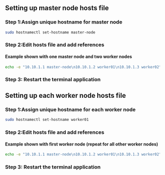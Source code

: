## Setting up master node hosts file

### Step 1:Assign unique hostname for master node 
```bash
sudo hostnamectl set-hostname master-node
```
### Step 2:Edit hosts file and add references 
#### Example shown with one master node and two worker nodes
```bash
echo -e "10.10.1.1 master-node\n10.10.1.2 worker01\n10.10.1.3 worker02" | sudo tee -a /etc/hosts > /dev/null
```
### Step 3: Restart the terminal application

## Setting up each worker node hosts file
### Step 1:Assign unique hostname for each worker node 
```bash
sudo hostnamectl set-hostname worker01
```
### Step 2:Edit hosts file and add references 
#### Example shown with first worker node (repeat for all other worker nodes)
```bash
echo -e "10.10.1.1 master-node\n10.10.1.2 worker01\n10.10.1.3 worker02" | sudo tee -a /etc/hosts > /dev/null
```
### Step 3: Restart the terminal application
